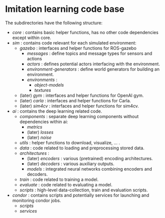 # Imitation learning code base

The subdirectories have the following structure:

- _core_ : contains basic helper functions, has no other code dependencies except within core.
- _sim_ : contains code relevant for each simulated environment:
    - _gazebo_ : interfaces and helper functions for ROS-gazebo
        - _messages_ : define topics and message types for sensors and actions
        - _actors_ : defines potential actors interfacing with the environment.
        - _environment-generators_ : define world generators for building an environment.
        - _environments_ :
            - _object-models_
            - _textures_
    - (later) _gym_ : interfaces and helper functions for OpenAI gym.
    - (later) _carla_ : interfaces and helper functions for Carla.
    - (later) _sim4cv_ : interfaces and helper functions for sim4cv.
- _ai_ : contains the deep learning related code.
    - _components_ : separate deep learning components without dependencies within ai: 
        - _metrics_
        - (later) _losses_
        - (later) _noise_
    - _utils_ : helper functions to download, visualize, ... .
    - _data_ : code related to loading and preprocessing stored data.
    - _architectures_ : 
        - (later) _encoders_ : various (pretrained) encoding architectures.
        - (later) _decoders_ : various auxiliary outputs.
        - _models_ : integrated neural networks combining encoders and decoders.
    - _train_ : code related to training a model.
    - _evaluate_ : code related to evaluating a model.
    - _scripts_ : high-level data-collection, train and evaluation scripts.
- _condor_ : contains scripts and potentially services for launching and monitoring condor jobs.
    - _scripts_
    - _services_